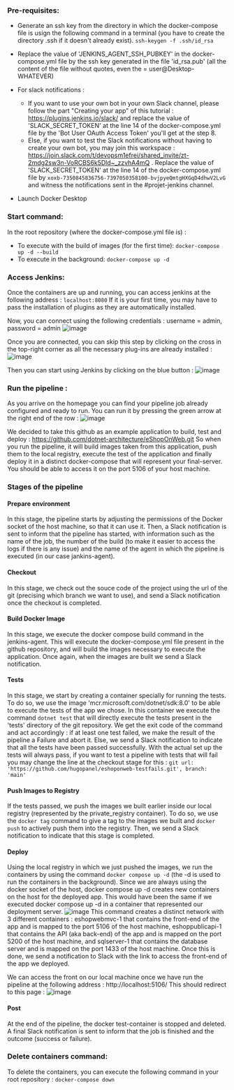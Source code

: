 ### Pre-requisites:

- Generate an ssh key from the directory in which the docker-compose file is usign the following command in a terminal (you have to create the directory .ssh if it doesn't already exist).
  ``ssh-keygen -f .ssh/id_rsa``
- Replace the value of 'JENKINS_AGENT_SSH_PUBKEY' in the docker-compose.yml file by the ssh key generated in the file 'id_rsa.pub' (all the content of the file without quotes, even the = user@Desktop-WHATEVER)

- For slack notifications :
  * If you want to use your own bot in your own Slack channel, please follow the part "Creating your app" of this tutorial : https://plugins.jenkins.io/slack/ and replace the value of 'SLACK_SECRET_TOKEN' at the line 14 of the docker-compose.yml file by the 'Bot User OAuth Access Token' you'll get at the step 8.
  * Else, if you want to test the Slack notifications without having to create your own bot, you may join this workspace : https://join.slack.com/t/devopsm1efrei/shared_invite/zt-2mdg2sw3n-VoRCBS6k5Dld~_zzvhA4mQ . Replace the value of 'SLACK_SECRET_TOKEN' at the line 14 of the docker-compose.yml file by ``xoxb-7350845836756-7397050358100-bvjpyeQmtgHXGqD4dhwV2LvG`` and witness the notifications sent in the #projet-jenkins channel.
- Launch Docker Desktop

### Start command:
In the root repository (where the docker-compose.yml file is) :
* To execute with the build of images (for the first time): ``docker-compose up -d --build``
* To execute in the background: ``docker-compose up -d``


### Access Jenkins:
Once the containers are up and running, you can access jenkins at the following address : ``localhost:8080``
If it is your first time, you may have to pass the installation of plugins as they are automatically installed. 

Now, you can connect using the following credentials : username = admin, password = admin
![image](https://github.com/loubruness/DevOpsM1/assets/94390007/a93cbd51-c240-4739-b2ce-9d7f88383646)

Once you are connected, you can skip this step by clicking on the cross in the top-right corner as all the necessary plug-ins are already installed :
![image](https://github.com/loubruness/DevOpsM1/assets/94390007/a7edec0e-9f3f-4a00-92ef-88f0bd0c0080)

Then you can start using Jenkins by clicking on the blue button :
![image](https://github.com/loubruness/DevOpsM1/assets/94390007/7ac1fd3d-4dbe-4021-9c58-7edc68423f48)

### Run the pipeline :
As you arrive on the homepage you can find your pipeline job already configured and ready to run. You can run it by pressing the green arrow at the right end of the row :
![image](https://github.com/loubruness/DevOpsM1/assets/94390007/ff8e0af2-2bf4-40da-8cd5-699aafb9dab8)

We decided to take this github as an example application to build, test and deploy : https://github.com/dotnet-architecture/eShopOnWeb.git
So when you run the pipeline, it will build images taken from this application, push them to the local registry, execute the test of the application and finally deploy it in a distinct docker-compose that will represent your final-server. You should be able to access it on the port 5106 of your host machine.

### Stages of the pipeline

#### Prepare environment
In this stage, the pipeline starts by adjusting the permissions of the Docker socket of the host machine, so that it can use it. Then, a Slack notification is sent to inform that the pipeline has started, with information such as the name of the job, the number of the build (to make it easier to access the logs if there is any issue) and the name of the agent in which the pipeline is executed (in our case jankins-agent).

#### Checkout
In this stage, we check out the souce code of the project using the url of the git (precising which branch we want to use), and send a Slack notification once the checkout is completed.

#### Build Docker Image
In this stage, we execute the docker compose build command in the jenkins-agent. This will execute the docker-compose.yml file present in the github repository, and will build the images necessary to execute the application. Once again, when the images are built we send a Slack notification.

#### Tests
In this stage, we start by creating a container specially for running the tests. To do so, we use the image 'mcr.microsoft.com/dotnet/sdk:8.0' to be able to execute the tests of the app we chose. In this container we execute the command ``dotnet test`` that will directly execute the tests present in the 'tests' directory of the git repository.
We get the exit code of the command and act accordingly : if at least one test failed, we make the result of the pipeline a Failure and abort it. Else, we send a Slack notification to indicate that all the tests have been passed successfully.
With the actual set up the tests will always pass, if you want to test a pipeline with tests that will fail you may change the line at the checkout stage for this : ``git url: 'https://github.com/hugopanel/eshoponweb-testfails.git', branch: 'main'``

#### Push Images to Registry
If the tests passed, we push the images we built earlier inside our local registry (represented by the private_registry container). To do so, we use the ``docker tag`` command to give a tag to the images we built and ``docker push`` to actively push them into the registry. Then, we send a Slack notification to indicate that this stage is completed.

#### Deploy
Using the local registry in which we just pushed the images, we run the containers by using the command ``docker compose up -d`` (the -d is used to run the containers in the background). Since we are always using the docker socket of the host, docker compose up -d creates new containers on the host for the deployed app. This would have been the same if we executed docker compose up -d in a container that represented our deployment server.
![image](https://github.com/loubruness/DevOpsM1/assets/94390007/c7b2f03e-55e4-4bd7-a46a-93930834374c)
This command creates a distinct network with 3 different containers : eshopwebmvc-1 that contains the front-end of the app and is mapped to the port 5106 of the host machine, eshoppublicapi-1 that contains the API (aka back-end) of the app and is mapped on the port 5200 of the host machine, and sqlserver-1 that contains the database server and is mapped on the port 1433 of the host machine.
Once this is done, we send a notification to Slack with the link to access the front-end of the app we deployed.

We can access the front on our local machine once we have run the pipeline at the following address : http://localhost:5106/
This should redirect to this page :
![image](https://github.com/loubruness/DevOpsM1/assets/94390007/6b60e3af-4e89-4723-8fe8-11cbc8fdfc7e)

#### Post
At the end of the pipeline, the docker test-container is stopped and deleted. A final Slack notification is sent to inform that the job is finished and the outcome (success or failure).

### Delete containers command:
To delete the containers, you can execute the following command in your root repository :
``docker-compose down``


